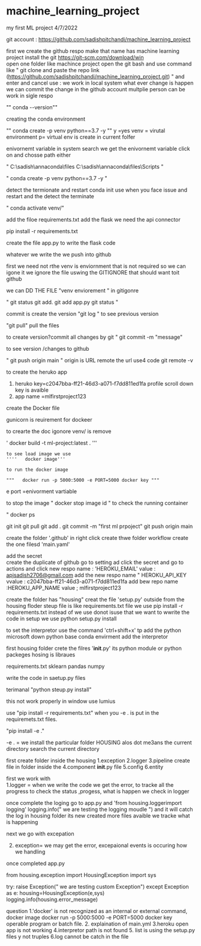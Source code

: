 # machine_learning_project

my first ML project 4/7/2022

git account : https://github.com/sadishpitchandi/machine_learning_project



 first we create the github respo make that name has  machine learning project 
 install the  git  https://git-scm.com/download/win  
 open one folder like machince project 
 open the git bash  and use command like  " git clone and paste the repo link (https://github.com/sadishpitchandi/machine_learning_project.git) " and enter and cancel
 use : we work in local system what ever change is happen we can commit the change in the github account multplie person can be work in sigle respo

 ""  conda --version""

 creating the conda environment 

 ""
  conda create -p venv python==3.7 -y
  ""
  y =yes venv = virutal environment  p= virtual env is create in current folfer 


  enivornemt variable in system search we get the enivornemt variable click on and chosse path either 

  " C:\sadish\annaconda\files
  C:\sadish\annaconda\files\Scripts "


  " conda create -p venv python==3.7 -y "

  detect the termionate and restart 
  conda init use when you face issue and restart and the detect the terminate

" conda activate venv/"

add the filoe  requirements.txt 
 add the flask we need the api connector


 pip install -r  requirements.txt 

 create the file   app.py to write the flask code


 whatever we write the we push into github

 first we need not rthe venv is enviornment that is not required so we can igone it 
 we ignore the file uswing the  GITIGNORE  that should want toit github

we can DD THE FILE "venv enviorement " in gitigonre


" git status 
  git add.
  git add app.py
   git status "


   commit is create the version 
   "git log " to see previous version 

   "git pull" pull the files

   to create version?commit all changes by git 
   "
   git commit -m "message"


   to see  version /changes to github 

   "
   git push origin main 
   "
   origin is URL   remote the url  use4 code git remote -v



   to create the heruko app

   1. heruko key=c2047bba-ff21-46d3-a071-f7dd811ed1fa   profile  scroll down key is avaible 
   2. app name =mlfirstproject123


   create the Docker file 

   gunicorn  is reuirement for dockeer 

   to crearte the doc igonore   venv/ is remove


  '   docker build -t ml-project:latest .    '''

    to see load image we use 
    ''''   docker image'''

    to run the docker image 

    """   docker run -p 5000:5000 -e PORT=5000 docker key """

e port =enivorment vartiable  


to stop the image 
 " docker stop image id "
to check the running container 

" docker ps




git init
git pull 
git add .
git commit -m "first ml prpoject"
git push origin main 

create the folder '.github' in right click create thwe folder workflow create the one filesd  'main.yaml'


add the secret  
create the duplicate of github 
go to setting ad click the secret and go to actions and click new respo
name : 'HEROKU_EMAIL'
value : apjsadish2706@gmail.com
 add the new respo
 name " HEROKU_API_KEY
 vvalue : c2047bba-ff21-46d3-a071-f7dd811ed1fa 
 add bew repo
 name :HEROKU_APP_NAME
 value ; mlfirstproject123


create the folder has  "housing"
creat the file 'setup.py'  outside from the housing floder  steup file is like requirements.txt file we use 
pip install -r requirements.txt instead of we use donot isuse that we want to wwrite the code in setup we use python setup.py install


to set the interpretor  use the command  'ctrl+shift+x' tp add the python microsoft
down python base conda envirment 
add the interpretor


first housing folder crete the filres '__init__.py' its python module or python packeges 
hosing is libraues


requirements.txt
sklearn
pandas
numpy

write the code in saetup.py files

terimanal  "python steup.py install"


this not work properly in window use lumius

use "pip install -r requirements.txt" when you -e . is put in the requiremets.txt files.


"pip install -e ."

-e . =   we install the particular folder HOUSING  alos   dot me3ans the current directory search the current directory

first create folder inside the housing 
1.exception
2.logger
3.pipeline      create file in  folder inside the
4.component       __init__.py file
5.config
6.entity


first we work with  
1.logger  =  when we write the code we get the error, to tracke all the progress to check the status ,progess, what is happen we check in logger

once complete the loging go to app.py and 'from housing.loggerimport logging'
logging.info(" we are testing the logging moudle ")
and it will catch the log in housing folder its new created
more files avaible we tracke what is happening 

next we go with excepation

2. exception= we may get the error, excepaional events is occuring how we handling 

once completed  app.py

from housing.exception import HousingException
import sys

try:
          raise Exception(" we are testing custom Exception")
     except Exception as e:
          housing=HousingException(e,sys)
          logging.info(housing.error_message)























 question 
        1.'docker' is not recognized as an internal or external command,   docker image    docker run -p 5000:5000 -e PORT=5000 docker key 
         operable program or batch file.
         2. explaination of main.yml
         3.heroku open app is not working
         4.interpretor path is not found
         5. list is using the setup.py files y not truples
         6.log cannot be catch in the file
